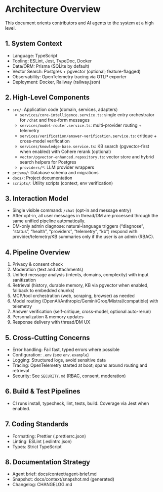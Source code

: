 # Architecture Overview

This document orients contributors and AI agents to the system at a high level.

## 1. System Context
- Language: TypeScript
- Tooling: ESLint, Jest, TypeDoc, Docker
- Data/ORM: Prisma (SQLite by default)
- Vector Search: Postgres + pgvector (optional; feature-flagged)
- Observability: OpenTelemetry tracing via OTLP exporter
- Deployment: Docker, Railway (railway.json)

## 2. High-Level Components
- `src/`: Application code (domain, services, adapters)
  - `services/core-intelligence.service.ts`: single entry orchestrator for `/chat` and free-form messages
  - `services/model-router.service.ts`: multi-provider routing + telemetry
  - `services/verification/answer-verification.service.ts`: critique + cross-model verification
  - `services/knowledge-base.service.ts`: KB search (pgvector-first when enabled) with Cohere rerank (optional)
  - `vector/pgvector-enhanced.repository.ts`: vector store and hybrid search helpers for Postgres
  - `providers/*`: LLM provider wrappers
- `prisma/`: Database schema and migrations
- `docs/`: Project documentation
- `scripts/`: Utility scripts (context, env verification)

## 3. Interaction Model
- Single visible command: `/chat` (opt-in and message entry)
- After opt-in, all user messages in thread/DM are processed through the same unified pipeline automatically.
- DM-only admin diagnose: natural-language triggers (“diagnose”, “status”, “health”, “providers”, “telemetry”, “kb”) respond with provider/telemetry/KB summaries only if the user is an admin (RBAC).

## 4. Pipeline Overview
1. Privacy & consent check
2. Moderation (text and attachments)
3. Unified message analysis (intents, domains, complexity) with input sanitization
4. Retrieval (history, durable memory, KB via pgvector when enabled, fallback to embedded chunks)
5. MCP/tool orchestration (web, scraping, browser) as needed
6. Model routing (OpenAI/Anthropic/Gemini/Groq/Mistral/compatible) with telemetry
7. Answer verification (self-critique, cross-model, optional auto-rerun)
8. Personalization & memory updates
9. Response delivery with thread/DM UX

## 5. Cross-Cutting Concerns
- Error handling: Fail fast, typed errors where possible
- Configuration: `.env` (see `env.example`)
- Logging: Structured logs, avoid sensitive data
- Tracing: OpenTelemetry started at boot; spans around routing and retrieval
- Security: See `SECURITY.md` (RBAC, consent, moderation)

## 6. Build & Test Pipelines
- CI runs install, typecheck, lint, tests, build. Coverage via Jest when enabled.

## 7. Coding Standards
- Formatting: Prettier (.prettierrc.json)
- Linting: ESLint (.eslintrc.json)
- Types: Strict TypeScript

## 8. Documentation Strategy
- Agent brief: docs/context/agent-brief.md
- Snapshot: docs/context/snapshot.md (generated)
- Changelog: CHANGELOG.md
